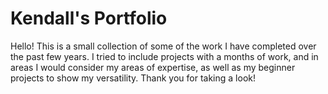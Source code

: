 # Kendall's Portfolio

Hello! This is a small collection of some of the work I have completed over the past few years. I tried to include projects with a months of work, and in areas I would consider my areas of expertise, as well as my beginner projects to show my versatility. Thank you for taking a look!
